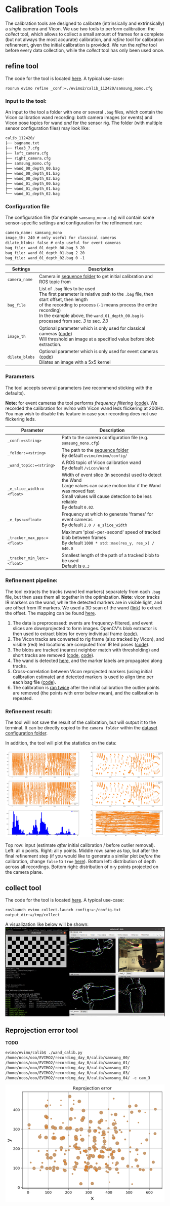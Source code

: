 # Calibration Tools
The calibration tools are designed to calibrate (intrinsically and extrinsically) a *single* camera and Vicon. We use two tools to perform calibration: the *collect* tool, which allows to collect a small amount of frames for a complete (but not always the most accurate) calibration, and *refine* tool for calibration refinement, given the initial calibration is provided. We run the *refine* tool before every data collection, while the *collect* tool has only been used once.

## refine tool
The code for the tool is located [here](https://github.com/better-flow/evimo/blob/9acbcc71aeb84bc720d689247dd3f075ac59b465/evimo/calib/refine_calibration.cpp#L1134). A typical use-case:
```
rosrun evimo refine _conf:=./evimo2/calib_112420/samsung_mono.cfg
```

### Input to the tool:
An input to the tool a folder with one or several `.bag` files, which contain the Vicon calibration wand recording: both camera images (or events) and Vicon pose topics for wand *and* for the sensor rig. The folder (with multiple sensor configuration files) may look like:

```
calib_112420/
├── bagname.txt
├── flea3_7.cfg
├── left_camera.cfg
├── right_camera.cfg
├── samsung_mono.cfg
├── wand_00_depth_00.bag
├── wand_00_depth_01.bag
├── wand_00_depth_02.bag
├── wand_01_depth_00.bag
├── wand_01_depth_01.bag
└── wand_01_depth_02.bag
```

### Configuration file
The configuration file (for example `samsung_mono.cfg`) will contain some sensor-specific settings and configuration for the refinement run:
```
camera_name: samsung_mono
image_th: 240 # only useful for classical cameras
dilate_blobs: false # only useful for event cameras
bag_file: wand_01_depth_00.bag 3 20
bag_file: wand_01_depth_01.bag 2 20
bag_file: wand_01_depth_02.bag 0 -1
```

|Settings |Description |
|--- | --- |
|`camera_name`| Camera in [sequence folder](raw-sequence-structure.md) to get initial calibration and ROS topic from |
|`bag_file`| List of `.bag` files to be used<br>The first parameter is relative path to the `.bag` file, then start offset, then length <br> of the recording to process (`-1` means process the entire recording) <br>In the example above, the `wand_01_depth_00.bag` is processed from sec. *3* to sec. *23*|
|`image_th`| Optional parameter which is only used for classical cameras ([code](https://github.com/better-flow/evimo/blob/9acbcc71aeb84bc720d689247dd3f075ac59b465/evimo/calib/refine_calibration.cpp#L1052)) <br> Will threshold an image at a specified value before blob extraction.|
|`dilate_blobs`| Optional parameter which is only used for event cameras ([code](https://github.com/better-flow/evimo/blob/9acbcc71aeb84bc720d689247dd3f075ac59b465/evimo/calib/refine_calibration.cpp#L1026))<br> Dilates an image with a 5x5 kernel|

### Parameters

The tool accepts several parameters (we recommend sticking with the defaults).

**Note:** for event cameras the tool performs *frequency filtering* ([code](https://github.com/better-flow/evimo/blob/9acbcc71aeb84bc720d689247dd3f075ac59b465/evimo/calib/refine_calibration.cpp#L1009)). We recorded the calibration for *evimo* with Vicon wand leds flickering at 200Hz. You may wish to disable this feature in case your recording does not use flickering leds.

|Parameter |Description |
|--- | --- |
|`_conf:=<string>`| Path to the camera configuration file (e.g. `samsung_mono.cfg`) |
|`_folder:=<string>`| The path to the [sequence folder](raw-sequence-structure.md)<br>By default `evimo/evimo/config/`|
|`_wand_topic:=<string>`| A ROS topic of Vicon calibration wand<br>By default `/vicon/Wand` |
|`_e_slice_width:=<float>`| Width of event slice (in seconds) used to detect the Wand<br> Large values can cause motion blur if the Wand was moved fast<br> Small values will cause detection to be less reliable<br> By default `0.02`. |
|`_e_fps:=<float>`| Frequency at which to generate 'frames' for event cameras<br> By default `2.0 / e_slice_width` |
|`_tracker_max_pps:=<float>`| Maximum 'pixel-per-second' speed of tracked blob between frames<br> By default `1000 * std::max(res_y, res_x) / 640.0` |
|`_tracker_min_len:=<float>`| Smallest length of the path of a tracked blob to be used<br> Default is `0.3` |


### Refinement pipeline:
The tool extracts the tracks (wand led markers) separately from each `.bag` file, but then uses them all together in the optimization. **Note**: vicon tracks IR markers on the wand, while the detected markers are in visible light, and are offset from IR markers. We used a 3D scan of the wand ([link](https://github.com/better-flow/evimo/blob/9acbcc71aeb84bc720d689247dd3f075ac59b465/evimo/objects/wand/model.ply)) to extract the offset. The mapping can be found [here](https://github.com/better-flow/evimo/blob/9acbcc71aeb84bc720d689247dd3f075ac59b465/evimo/calib/detect_wand.h#L237).

 1) The data is preprocessed: events are frequency-filtered, and event slices are downprojected to form images. OpenCV's blob extractor is then used to extract blobs for every individual frame ([code](https://github.com/better-flow/evimo/blob/9acbcc71aeb84bc720d689247dd3f075ac59b465/evimo/calib/refine_calibration.cpp#L1001)). 
 2) The Vicon tracks are converted to rig frame (also tracked by Vicon), and visible (red) led locations are computed from IR led poses ([code](https://github.com/better-flow/evimo/blob/9acbcc71aeb84bc720d689247dd3f075ac59b465/evimo/calib/refine_calibration.cpp#L941)).
 3) The blobs are tracked (nearest neighbor match with thresholding) and short tracks are removed ([code](https://github.com/better-flow/evimo/blob/9acbcc71aeb84bc720d689247dd3f075ac59b465/evimo/calib/refine_calibration.cpp#L60), [code](https://github.com/better-flow/evimo/blob/9acbcc71aeb84bc720d689247dd3f075ac59b465/evimo/calib/refine_calibration.cpp#L1073)).
 4) The wand is detected [here](https://github.com/better-flow/evimo/blob/9acbcc71aeb84bc720d689247dd3f075ac59b465/evimo/calib/detect_wand.h#L249), and the marker labels are propagated along tracks.
 5) Cross-correlation between Vicon reprojected markers (using initial calibration estimate) and detected markers is used to align time per each bag file ([code](https://github.com/better-flow/evimo/blob/9acbcc71aeb84bc720d689247dd3f075ac59b465/evimo/calib/refine_calibration.cpp#L532)).
 6) The calibration is [ran twice](https://github.com/better-flow/evimo/blob/9acbcc71aeb84bc720d689247dd3f075ac59b465/evimo/calib/refine_calibration.cpp#L1232) after the initial calibration the outlier points are removed (the points with error below mean), and the calibration is repeated.

### Refinement result:
The tool will not save the result of the calibration, but will output it to the terminal. It can be directly copied to the `camera folder` within the [dataset configuration folder](https://github.com/better-flow/evimo/wiki/Dataset-Configuration-Folder).

In addition, the tool will plot the statistics on the data:

![calibration_tool_refine](img/calibration_tool_refine.png)

Top row: input (estimate *after* initial calibration / before outlier removal).
Left: all x points.
Right: all y points. Middle row: same as top, but after the final refinement step (if you would like to generate a similar plot *before* the calibration, change `false` to `true` [here](https://github.com/better-flow/evimo/blob/9acbcc71aeb84bc720d689247dd3f075ac59b465/evimo/calib/refine_calibration.cpp#L1232)).
Bottom left: distribution of depth across all recordings.
Bottom right: distribution of x-y points projected on the camera plane.


## collect tool
The code for the tool is located [here](https://github.com/better-flow/evimo/blob/9acbcc71aeb84bc720d689247dd3f075ac59b465/evimo/calib/collect.cpp#L485). A typical use-case:
```
roslaunch evimo collect.launch config:=~/config.txt output_dir:=/tmp/collect
```

A visualization like below will be shown:
![calibration_tool_collect_1](img/calibration_tool_collect_1.png)


## Reprojection error tool

**TODO**

```
evimo/evimo/calib$ ./wand_calib.py /home/ncos/ooo/EVIMO2/recording_day_0/calib/samsung_00/ /home/ncos/ooo/EVIMO2/recording_day_0/calib/samsung_01/ /home/ncos/ooo/EVIMO2/recording_day_0/calib/samsung_02/ /home/ncos/ooo/EVIMO2/recording_day_0/calib/samsung_03/ /home/ncos/ooo/EVIMO2/recording_day_0/calib/samsung_04/ -c cam_3
```

![calibration_tool_reproject](img/calibration_tool_reproject.png)
